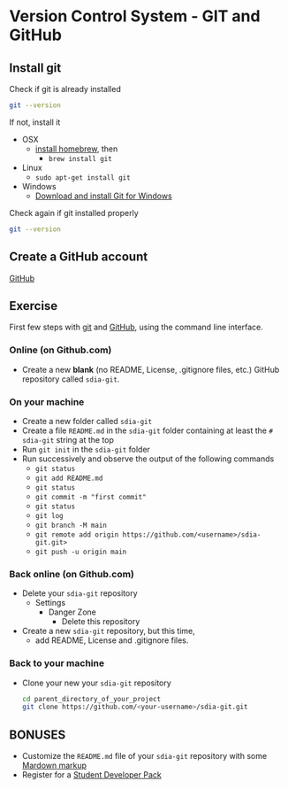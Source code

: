 # Version Control System - GIT and GitHub

## Install git

Check if git is already installed

```bash
git --version
```

If not, install it

- OSX
  - [install homebrew](https://brew.sh/), then
    - `brew install git`
- Linux
  - `sudo apt-get install git`
- Windows
  - [Download and install Git for Windows](https://git-scm.com/download/win)

Check again if git installed properly

```bash
git --version
```

## Create a GitHub account

[GitHub](https://github.com/signup?source=login)

## Exercise

First few steps with [git](https://git-scm.com/) and [GitHub](https://github.com), using the command line interface.

### Online (on Github.com)

- Create a new **blank** (no README, License, .gitignore files, etc.) GitHub repository called `sdia-git`.

### On your machine

- Create a new folder called `sdia-git`
- Create a file `README.md` in the `sdia-git` folder containing at least the `# sdia-git` string at the top
- Run `git init` in the `sdia-git` folder
- Run successively and observe the output of the following commands
  - `git status`
  - `git add README.md`
  - `git status`
  - `git commit -m "first commit"`
  - `git status`
  - `git log`
  - `git branch -M main`
  - `git remote add origin https://github.com/<username>/sdia-git.git>`
  - `git push -u origin main`

### Back online (on Github.com)

- Delete your `sdia-git` repository
  - Settings
    - Danger Zone
      - Delete this repository
- Create a new `sdia-git` repository, but this time,
  - add README, License and .gitignore files.

### Back to your machine

- Clone your new your `sdia-git` repository

  ```bash
  cd parent_directory_of_your_project
  git clone https://github.com/<your-username>/sdia-git.git
  ```

## BONUSES

- Customize the `README.md` file of your `sdia-git` repository with some [Mardown markup](https://github.com/adam-p/markdown-here/wiki/Markdown-Cheatsheet)
- Register for a [Student Developer Pack](https://education.github.com/pack)
